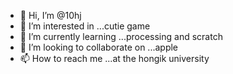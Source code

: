 - 👋 Hi, I’m @10hj
- 👀 I’m interested in ...cutie game
- 🌱 I’m currently learning ...processing and scratch
- 💞️ I’m looking to collaborate on ...apple
- 📫 How to reach me ...at the hongik university

<!---
10hj/10hj is a ✨ special ✨ repository because its `README.md` (this file) appears on your GitHub profile.
You can click the Preview link to take a look at your changes.
--->
